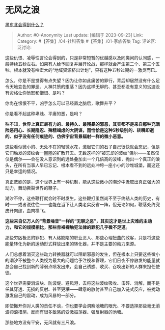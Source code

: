 # 无风之浪
[黑东北会得到什么？](https://www.zhihu.com/question/623190414/answer/3223553388)

> Author: #0-Anonymity
> Last update: [编辑于 2023-09-23]
> Link:
> Category: #【答集】/04-社科答集 #【答集】/01-家族答集
> Tag:
> 评论区:
> 泛讨论:

这些仇恨、凌辱性言论会得到的，只是非常短暂的优越感以及同类间的认同感，一般持续五秒左右。如果有人给予回复并展开论战，那样就会产生第二个、第三个五秒。根本就没有啥宏大的“地域资源挤出计划”，只有这种五秒过期的一激灵而已。

怎么，你是不是觉得有点失望？因为让你如此痛苦的罪行，背后却居然没有什么足令天地变色的罪恶、人神共愤的堕落？因为这样无聊的、甚至都没有意义的劣迹没有资格让你愤怒和憎恨、是吗？

你尚在恨恨不平，凶手怎么可以已经置之脑后，歌舞升平？

你是看不起这种卑贱、平庸的恶，是吗？

殊不知，**世界上真正最有力的、最持久、最残暴的邪恶，其实都不是来自那种充满险恶用心、长期隐忍、殚精竭虑的大阴谋，而恰恰是这种5秒级别的、转瞬即逝的、似乎没有任何痕迹的、仿佛宇宙背景辐射一样的微小恶意。**

这些看似微小的、无处不在的轻微水花，激起它们的石子自己很快就会忘记，但是它们触发的波纹会一圈圈的扩散开去。无数这样的“被忘却的波纹”偶尔——虽然仅仅是偶尔——会在没人意识到的远处叠加出一个几倍高的波峰，抛出一个真正的浪头，在所有当事人早已忘记、根本看不到的远处冲垮一座小小的沙堆城堡，而这还只是幸运的情况。

真正悲剧的是，这个世界上有一种机制，能从这些微小的潮汐中汲取出真正强大的动力，舞动撕裂世界的鞭子。

潮汐不停，这些鞭打就会时不时发生。这些鞭打虽然尚不至于终结人类的历史，有时——或者说往往——也能在当下让人类老实反省一阵，但无论如何，鞭落处终究皮开肉绽，血肉横飞。

**这些来自亿万人的“背景噪音”一样的“无聊之恶”，其实这才是世上灾难的主动力，和它的规模相比，那些赤裸裸触犯法律的罪犯几乎微不足道。**

那些穷凶极恶的罪犯、有人格缺陷的职业恶人、那些心理扭曲的政客，只是将这些能量转化为新的运动形式释放出来的转化器，并不是主要的动力来源。

人们总想着消灭这些动力转换器就可以阻断邪恶的发生，但在根本上只要这些微小的潮汐不被整个人类视为最大的问题给予注视和管理，它们日夜不停散发的能量就总会自己找到新的薄弱点喷发出来，会自己诱惑、收买、召唤出新的人群来担任使徒。

这个世界需要消波块、防波堤、避风港，去将这些波纹吸收、击碎、消解，而不是任其穿透、无损的反射、甚至更糟——肆意的散射甚至自己加入链式反应，被扰动激发自己的震动，成为风暴的一部分。

即使撇开你对人类的责任不谈，你也要学会洞察池塘的眼光、不要选择那些毫无消波抑浪措施，反而有很多敏感的受激振荡器、强反射器的池塘。

那些地方没有平安，无风就有三尺浪。

